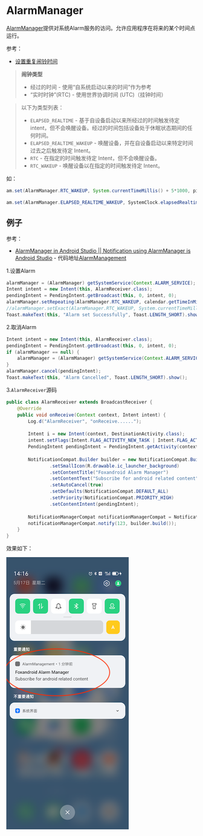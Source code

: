# AlarmManager

[AlarmManager](https://developer.android.com/reference/android/app/AlarmManager)提供对系统Alarm服务的访问。允许应用程序在将来的某个时间点运行。

参考：

+ [设置重复闹铃时间](https://developer.android.google.cn/training/scheduling/alarms?hl=zh-cn)



>  **闹钟类型**
>
> + 经过的时间 - 使用“自系统启动以来的时间”作为参考
> + “实时时钟”(RTC) - 使用世界协调时间 (UTC)（挂钟时间）

> 以下为类型列表：
>
> - `ELAPSED_REALTIME` - 基于自设备启动以来所经过的时间触发待定 intent，但不会唤醒设备。经过的时间包括设备处于休眠状态期间的任何时间。
> - `ELAPSED_REALTIME_WAKEUP` - 唤醒设备，并在自设备启动以来特定时间过去之后触发待定 Intent。
> - `RTC` - 在指定的时间触发待定 Intent，但不会唤醒设备。
> - `RTC_WAKEUP` - 唤醒设备以在指定的时间触发待定 Intent。



如：

```java
am.set(AlarmManager.RTC_WAKEUP, System.currentTimeMillis() + 5*1000, pi);
```

```java
am.set(AlarmManager.ELAPSED_REALTIME_WAKEUP, SystemClock.elapsedRealtime() + 5*1000, pi);
```



## 例子

参考：

+ [AlarmManager in Android Studio || Notification using AlarmManager is Android Studio](https://www.youtube.com/watch?v=xSrVWFCtgaE) - 代码地址[AlarmManagement](https://github.com/foxandroid/AlarmManagement)



1.设置Alarm

```java
alarmManager = (AlarmManager) getSystemService(Context.ALARM_SERVICE);
Intent intent = new Intent(this, AlarmReceiver.class);
pendingIntent = PendingIntent.getBroadcast(this, 0, intent, 0);
alarmManager.setRepeating(AlarmManager.RTC_WAKEUP, calendar.getTimeInMillis(), AlarmManager.INTERVAL_DAY, pendingIntent);
//alarmManager.setExact(AlarmManager.RTC_WAKEUP, System.currentTimeMillis() + 5 * 1000, pendingIntent);
Toast.makeText(this, "Alarm set Successfully", Toast.LENGTH_SHORT).show();
```

2.取消Alarm

```java
Intent intent = new Intent(this, AlarmReceiver.class);
pendingIntent = PendingIntent.getBroadcast(this, 0, intent, 0);
if (alarmManager == null) {
    alarmManager = (AlarmManager) getSystemService(Context.ALARM_SERVICE);
}
alarmManager.cancel(pendingIntent);
Toast.makeText(this, "Alarm Cancelled", Toast.LENGTH_SHORT).show();
```



3.`AlarmReceiver`源码

```java
public class AlarmReceiver extends BroadcastReceiver {
    @Override
    public void onReceive(Context context, Intent intent) {
        Log.d("AlarmReceiver", "onReceive......");

        Intent i = new Intent(context, DestinationActivity.class);
        intent.setFlags(Intent.FLAG_ACTIVITY_NEW_TASK | Intent.FLAG_ACTIVITY_CLEAR_TASK);
        PendingIntent pendingIntent = PendingIntent.getActivity(context, 0, i, 0);

        NotificationCompat.Builder builder = new NotificationCompat.Builder(context, "foxandroid")
                .setSmallIcon(R.drawable.ic_launcher_background)
                .setContentTitle("Foxandroid Alarm Manager")
                .setContentText("Subscribe for android related content")
                .setAutoCancel(true)
                .setDefaults(NotificationCompat.DEFAULT_ALL)
                .setPriority(NotificationCompat.PRIORITY_HIGH)
                .setContentIntent(pendingIntent);

        NotificationManagerCompat notificationManagerCompat = NotificationManagerCompat.from(context);
        notificationManagerCompat.notify(123, builder.build());
    }
}
```

效果如下：

![006](https://github.com/winfredzen/Android-Basic/blob/master/Android%20Background%20Process/images/006.png)

































